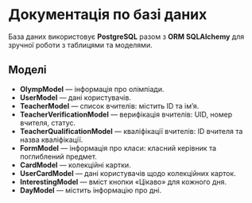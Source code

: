 # Документація по базі даних

База даних використовує **PostgreSQL** разом з **ORM SQLAlchemy** для зручної роботи з таблицями та моделями.

## Моделі

- **OlympModel** — інформація про олімпіади.
- **UserModel** — дані користувачів.
- **TeacherModel** — список вчителів: містить ID та ім’я.
- **TeacherVerificationModel** — верифікація вчителів: UID, номер вчителя, статус.
- **TeacherQualificationModel** — кваліфікації вчителів: ID вчителя та назва кваліфікації.
- **FormModel** — інформація про класи: класний керівник та поглиблений предмет.
- **CardModel** — колекційні картки.
- **UserCardModel** — дані користувачів щодо колекційних карток.
- **InterestingModel** — вміст кнопки «Цікаво» для кожного дня.
- **DayModel** — містить інформацію про дні.

